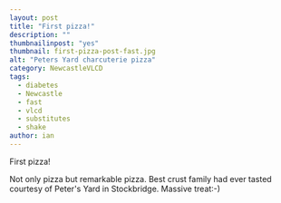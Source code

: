 ```yaml
---
layout: post
title: "First pizza!"
description: ""
thumbnailinpost: "yes"
thumbnail: first-pizza-post-fast.jpg
alt: "Peters Yard charcuterie pizza"
category: NewcastleVLCD
tags:
  - diabetes
  - Newcastle
  - fast
  - vlcd
  - substitutes
  - shake
author: ian
---
```


First pizza!

Not only pizza but remarkable pizza. Best crust family had ever tasted courtesy of Peter's Yard in Stockbridge. Massive treat:-)
